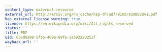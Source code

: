 ```yaml
---
content_type: external-resource
external_url: http://arxiv.org/PS_cache/hep-th/pdf/9108/9108028v1.pdf
has_external_license_warning: true
license: https://en.wikipedia.org/wiki/All_rights_reserved
status: ''
title: PDF
uid: 66cd0a00-5fab-4696-89fa-1ab82220252f
wayback_url: ''
---
```

